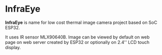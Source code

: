 # InfraEye
**InfraEye** is name for low cost thermal image camera project based on SoC ESP32. 

It uses IR sensor MLX90640B. Image can be viewed by default on web page on web server created by ESP32 or optionally on 2.4'' LCD touch display.